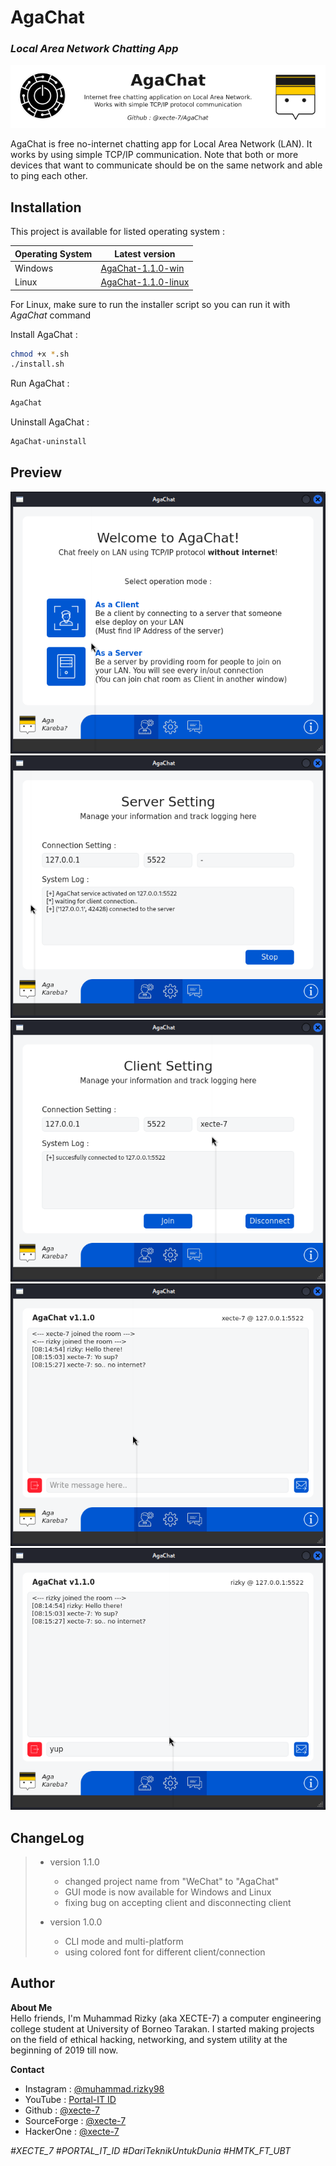 # AgaChat
### _Local Area Network Chatting App_

<p align="center" width="100%">
  <a href="https://github.com/xecte-7/AgaChat/releases"><img src="./documentation/version-1.1.0/banner.png" alt="AgaChat">
  </a>
</p>

AgaChat is free no-internet chatting app for Local Area Network (LAN). It works by using simple TCP/IP communication. Note that both or more devices that want to communicate should be on the same network and able to ping each other.

## Installation

This project is available for listed operating system :

| Operating System | Latest version |
| ---------------- | -------------- |
| Windows | [AgaChat-1.1.0-win](https://github.com/xecte-7/AgaChat/releases/download/version-1.1.0/AgaChat-1.1.0-win.zip) |
| Linux | [AgaChat-1.1.0-linux](https://github.com/xecte-7/AgaChat/releases/download/version-1.1.0/AgaChat-1.1.0-linux.zip) |

For Linux, make sure to run the installer script so you can run it with *AgaChat* command

Install AgaChat :
```sh
chmod +x *.sh
./install.sh
```
Run AgaChat :
```sh
AgaChat
```
Uninstall AgaChat :
```sh
AgaChat-uninstall
```


## Preview

![Home Option](./documentation/version-1.1.0/page_Home.png "Home Option")
![Server Setting](./documentation/version-1.1.0/page_ServerSetting.png "Server Setting")
![Client Setting](./documentation/version-1.1.0/page_ClientSetting.png "Client Setting")
![Chat Room Example](./documentation/version-1.1.0/page_ChatRoom1.png "Chat Room Example")
![Chat Room Example](./documentation/version-1.1.0/page_ChatRoom2.png "Chat Room Example")

## ChangeLog

> - version 1.1.0
>   - changed project name from "WeChat" to "AgaChat"
>   - GUI mode is now available for Windows and Linux
>   - fixing bug on accepting client and disconnecting client
> 
> - version 1.0.0
>   - CLI mode and multi-platform
>   - using colored font for different client/connection

## Author

**About Me**<br>
Hello friends, I'm Muhammad Rizky (aka XECTE-7) a computer engineering college student at University of Borneo Tarakan. I started making projects on the field of ethical hacking, networking, and system utility at the beginning of 2019 till now.

**Contact**<br>
- Instagram : [@muhammad.rizky98](https://www.instagram.com/muhammad.rizky98)
- YouTube : [Portal-IT ID](https://github.com/@portal_it_id)
- Github : [@xecte-7](https://github.com/xecte-7)
- SourceForge : [@xecte-7](https://sourceforge.net/u/xecte-7)
- HackerOne : [@xecte-7](https://hackerone.com/xecte-7)

*#XECTE_7 #PORTAL_IT_ID #DariTeknikUntukDunia #HMTK_FT_UBT*